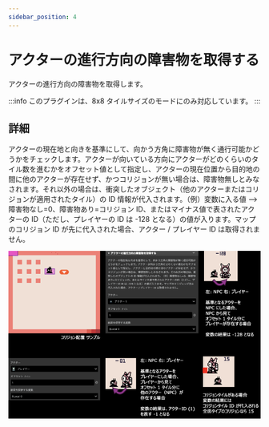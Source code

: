 ```yaml
---
sidebar_position: 4
---
```


# アクターの進行方向の障害物を取得する

アクターの進行方向の障害物を取得します。

:::info
このプラグインは、8x8 タイルサイズのモードにのみ対応しています。
:::

## 詳細

アクターの現在地と向きを基準にして、向かう方角に障害物が無く通行可能かどうかをチェックします。アクターが向いている方向にアクターがどのくらいのタイル数を進むかをオフセット値として指定し、アクターの現在位置から目的地の間に他のアクターが存在せず、かつコリジョンが無い場合は、障害物無しとみなされます。それ以外の場合は、衝突したオブジェクト（他のアクターまたはコリジョンが適用されたタイル）の ID 情報が代入されます。（例）変数に入る値 --> 障害物なし=0、障害物あり=コリジョン ID、またはマイナス値で表されたアクターの ID（ただし、プレイヤーの ID は -128 となる）の値が入ります。マップのコリジョン ID が先に代入された場合、アクター / プレイヤー ID は取得されません。

![アクターの進行方向の障害物を取得するの詳細](./docs-extras/img/actor_walkability_checker/actor_walkability_checker_description.png)
